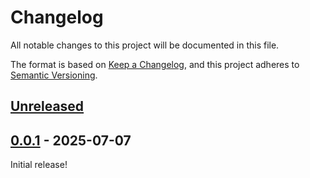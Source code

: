 # Changelog

All notable changes to this project will be documented in this file.

The format is based on [Keep a Changelog](https://keepachangelog.com/en/1.1.0/),
and this project adheres to [Semantic Versioning](https://semver.org/spec/v2.0.0.html).

## [Unreleased]

## [0.0.1] - 2025-07-07

Initial release!

[unreleased]: https://github.com/bahlo/axum-accept/compare/v0.0.1...HEAD
[0.0.1]: https://github.com/bahlo/axum-accept/releases/tag/v0.0.1
